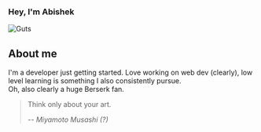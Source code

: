 ### Hey, I'm Abishek

<picture>
 <source media="(prefers-color-scheme: dark)" srcset="https://preview.redd.it/guts-looking-at-the-moon-1920-x-1080-v0-ohj1l323kve81.jpg?auto=webp&s=ab48732e6be07a1983818c82a598608cff3f73e8">
 <source media="(prefers-color-scheme: light)" srcset="https://preview.redd.it/guts-looking-at-the-moon-1920-x-1080-v0-ohj1l323kve81.jpg?auto=webp&s=ab48732e6be07a1983818c82a598608cff3f73e8">
 <img alt="Guts" src="https://preview.redd.it/guts-looking-at-the-moon-1920-x-1080-v0-ohj1l323kve81.jpg?auto=webp&s=ab48732e6be07a1983818c82a598608cff3f73e8">
</picture>

## About me
I'm a developer just getting started. Love working on web dev (clearly), low level learning is something I also consistently pursue.  
Oh, also clearly a huge Berserk fan.


> Think only about your art.
>
> -- <cite>Miyamoto Musashi (?)</cite> 






